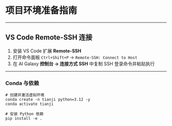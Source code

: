 # 项目环境准备指南

---

## VS Code Remote-SSH 连接

1. 安装 VS Code 扩展 **Remote-SSH**  
2. 打开命令面板 `Ctrl+Shift+P` → `Remote-SSH: Connect to Host`  
3. 在 AI Galaxy **控制台 → 连接方式 SSH** 中复制 SSH 登录命令并粘贴执行

---

### Conda 与依赖

```shell
# 创建并激活虚拟环境
conda create -n tianji python=3.12 -y
conda activate tianji

# 安装 Python 依赖
pip install -e .
```
